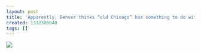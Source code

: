 ```yaml
---
layout: post
title: 'Apparently, Denver thinks “old Chicago” has something to do with hockey. #what?'
created: 1332386640
tags: []
---
```

![](http://24.media.tumblr.com/tumblr_m1bagbfPpa1rsr8w3o1_500.jpg)


